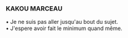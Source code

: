 ### KAKOU MARCEAU
• Je ne suis pas aller jusqu'au bout du sujet. <br>
• J'espere avoir fait le minimum quand même.
